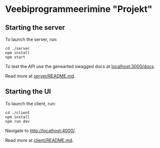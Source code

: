 # Veebiprogrammeerimine "Projekt"

## Starting the server

To launch the server, run:

```
cd ./server
npm install
npm start
```

To test the API use the genearted swagged docs at [localhost:3000/docs](http://localhost:3000/docs).

Read more at [server/README.md](./server/README.md).

## Starting the UI

To launch the client, run:

```
cd ./client
npm install
npm run dev
```

Navigate to [http://localhost:4000/](http://localhost:4000/).

Read more at [client/README.md](./client/README.md).
